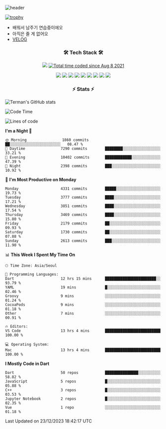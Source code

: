 <!--
**Ohgyuchan/Ohgyuchan** is a ✨ _special_ ✨ repository because its `README.md` (this file) appears on your GitHub profile.

Here are some ideas to get you started:

- 🔭 I’m currently working on ...
- 🌱 I’m currently learning ...
- 👯 I’m looking to collaborate on ...
- 🤔 I’m looking for help with ...
- 💬 Ask me about ...
- 📫 How to reach me: ...
- 😄 Pronouns: ...
- ⚡ Fun fact: ...
-->
![header](https://capsule-render.vercel.app/api?type=soft&color=auto&height=150&section=header&text=Ohgyuchan&fontSize=80&animation=twinkling)

[![trophy](https://github-profile-trophy.vercel.app/?username=Ohgyuchan&column=-1)](https://github.com/ryo-ma/github-profile-trophy)

<!-- ### Hi there 👋 -->
  * 배워서 남주기 연습중이에오
  * 아직은 줄 게 없어오
  * [VELOG](https://velog.io/@terman)



<h3 align="center"><b>🛠 Tech Stack 🛠</b></h3>

<p align="center">
<a href="https://hits.seeyoufarm.com"><img src="https://hits.seeyoufarm.com/api/count/incr/badge.svg?url=https%3A%2F%2Fgithub.com%2FOhgyuchan&count_bg=%2379C83D&title_bg=%23555555&icon=&icon_color=%23E7E7E7&title=visitors+%F0%9F%99%8C&edge_flat=false"/></a> <a href="https://wakatime.com/@9d35e6a9-2400-4e9b-b741-9597e6de1373"><img src="https://wakatime.com/badge/user/9d35e6a9-2400-4e9b-b741-9597e6de1373.svg" alt="Total time coded since Aug 8 2021" /></a></p>


<p align="center">
<img src="https://img.shields.io/badge/HTML5-E34F26?style=flat-square&logo=HTML5&logoColor=white"/></a>
<img src="https://img.shields.io/badge/CSS3-1572B6?style=flat-square&logo=CSS3&logoColor=white"/></a>
<img src="https://img.shields.io/badge/JavaScript-F7DF1E?style=flat-square&logo=JavaScript&logoColor=white"/></a>
<!-- <img src="https://img.shields.io/badge/Node.js-339933?style=flat-square&logo=Node.js&logoColor=white"/></a> &nbsp -->
<img src="https://img.shields.io/badge/Android-3DDC84?style=flat-square&logo=Android&logoColor=white"/></a> 
<img src="https://img.shields.io/badge/Flutter-02569B?style=flat-square&logo=Flutter&logoColor=white"></a> 
<img src="https://img.shields.io/badge/Dart-0175C2?style=flat-square&logo=Dart&logoColor=white"></a> 
<!-- <img src="https://img.shields.io/badge/R-0175C2?style=flat-square&logo=R&logoColor=white"></a> &nbsp -->
<!-- <img src="https://img.shields.io/badge/MongoDB-47A248?style=flat-square&logo=MongoDB&logoColor=white"/></a> &nbsp -->
<!-- <img src="https://img.shields.io/badge/MySQL-4479A1?style=flat-square&logo=MySQL&logoColor=white"/></a> &nbsp -->
<img src="https://img.shields.io/badge/c++-00599C?style=flat-square&logo=c%2B%2B&logoColor=white"/></a> 
<img src="https://img.shields.io/badge/python-0175C2?style=flat-square&logo=python&logoColor=white"></a> 
<img src="https://img.shields.io/badge/github-181717?style=flat-square&logo=github&logoColor=white"></a> 
<!-- <img src="https://img.shields.io/badge/unity-FCC624?style=flat-square&logo=unity&logoColor=black"></a>  -->
<!-- <img src="https://img.shields.io/badge/Amazon AWS-232F3E?style=flat-square&logo=Amazon%20AWS&logoColor=white"/></a> &nbsp -->
</p></b>

<h3 align="center"><b>⚡️ Stats ⚡️</b></h3>

![Terman's GitHub stats](https://github-readme-stats.vercel.app/api?username=Ohgyuchan&count_private=true&show_icons=true&theme=buefy)
  
<!--START_SECTION:waka-->
![Code Time](http://img.shields.io/badge/Code%20Time-1%2C493%20hrs%2054%20mins-blue)

![Lines of code](https://img.shields.io/badge/From%20Hello%20World%20I%27ve%20Written-33.8%20million%20lines%20of%20code-blue)

**I'm a Night 🦉** 

```text
🌞 Morning                1860 commits        ██░░░░░░░░░░░░░░░░░░░░░░░   08.47 % 
🌆 Daytime                7290 commits        ████████░░░░░░░░░░░░░░░░░   33.21 % 
🌃 Evening                10402 commits       ████████████░░░░░░░░░░░░░   47.39 % 
🌙 Night                  2398 commits        ███░░░░░░░░░░░░░░░░░░░░░░   10.92 % 
```
📅 **I'm Most Productive on Monday** 

```text
Monday                   4331 commits        █████░░░░░░░░░░░░░░░░░░░░   19.73 % 
Tuesday                  3777 commits        ████░░░░░░░░░░░░░░░░░░░░░   17.21 % 
Wednesday                3851 commits        ████░░░░░░░░░░░░░░░░░░░░░   17.54 % 
Thursday                 3469 commits        ████░░░░░░░░░░░░░░░░░░░░░   15.80 % 
Friday                   2179 commits        ██░░░░░░░░░░░░░░░░░░░░░░░   09.93 % 
Saturday                 1730 commits        ██░░░░░░░░░░░░░░░░░░░░░░░   07.88 % 
Sunday                   2613 commits        ███░░░░░░░░░░░░░░░░░░░░░░   11.90 % 
```


📊 **This Week I Spent My Time On** 

```text
🕑︎ Time Zone: Asia/Seoul

💬 Programming Languages: 
Dart                     12 hrs 15 mins      ███████████████████████░░   93.79 % 
YAML                     19 mins             █░░░░░░░░░░░░░░░░░░░░░░░░   02.46 % 
Groovy                   9 mins              ░░░░░░░░░░░░░░░░░░░░░░░░░   01.24 % 
CocoaPods                9 mins              ░░░░░░░░░░░░░░░░░░░░░░░░░   01.18 % 
Other                    7 mins              ░░░░░░░░░░░░░░░░░░░░░░░░░   00.91 % 

🔥 Editors: 
VS Code                  13 hrs 4 mins       █████████████████████████   100.00 % 

💻 Operating System: 
Mac                      13 hrs 4 mins       █████████████████████████   100.00 % 
```

**I Mostly Code in Dart** 

```text
Dart                     50 repos            ███████████████░░░░░░░░░░   58.82 % 
JavaScript               5 repos             █░░░░░░░░░░░░░░░░░░░░░░░░   05.88 % 
C++                      3 repos             █░░░░░░░░░░░░░░░░░░░░░░░░   03.53 % 
Jupyter Notebook         2 repos             █░░░░░░░░░░░░░░░░░░░░░░░░   02.35 % 
Vue                      1 repo              ░░░░░░░░░░░░░░░░░░░░░░░░░   01.18 % 
```




 Last Updated on 23/12/2023 18:42:17 UTC
<!--END_SECTION:waka-->
